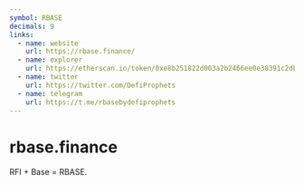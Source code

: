 ```yaml
---
symbol: RBASE
decimals: 9
links:
  - name: website
    url: https://rbase.finance/
  - name: explorer
    url: https://etherscan.io/token/0xe8b251822d003a2b2466ee0e38391c2db2048739
  - name: twitter
    url: https://twitter.com/DefiProphets
  - name: telegram
    url: https://t.me/rbasebydefiprophets
---
```


# rbase.finance

RFI + Base = RBASE.
